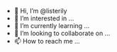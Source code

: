 - 👋 Hi, I’m @listerily
- 👀 I’m interested in ...
- 🌱 I’m currently learning ...
- 💞️ I’m looking to collaborate on ...
- 📫 How to reach me ...

<!---
listerily/listerily is a ✨ special ✨ repository because its `README.md` (this file) appears on your GitHub profile.
You can click the Preview link to take a look at your changes.
--->
